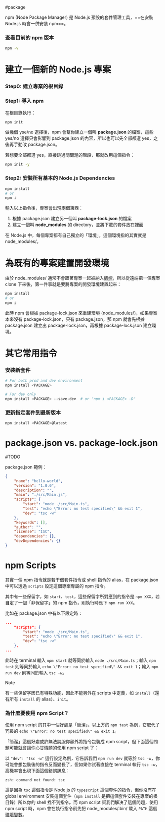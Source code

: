 #package 

npm (Node Package Manager) 是 Node.js 預設的套件管理工具，==在安裝 Node.js 時會一併安裝 npm==。

### 查看目前的 npm 版本

```bash
npm -v
```

# 建立一個新的 Node.js 專案

### Step0: 建立專案的根目錄

### Step1: 導入 npm

在根目錄執行：

```bash
npm init
```

做幾個 yse/no 選擇後，npm 會幫你建立一個叫 **package.json** 的檔案，這些 yes/no 選擇只會影響到 package.json 的內容，所以也可以先全部都選 yes，之後再手動改 package.json。

若想要全部都選 yes，直接跳過問問題的階段，那就改用這個指令：

```bash
npm init -y
```

### Step2: 安裝所有基本的 Node.js Dependencies

```bash
npm install
# or
npm i
```

輸入以上指令後，專案會出現兩個東西：

1. 根據 package.json 建立另一個叫 **package-lock.json** 的檔案
2. 建立一個叫 **node_modules** 的 directory，並將下載的套件放在裡面

在 Node.js 中，每個專案都有自己獨立的「環境」，這個環境指的其實就是 node_modules/。

# 為既有的專案建置開發環境

由於 node_modules/ 通常不會跟著專案一起被納入[版控](</Tools/Git/1 - Introduction.md>)，所以從遠端把一個專案 clone 下來後，第一件事就是要將專案的開發環境建置起來：

```bash
npm install
# or
npm i
```

此時 npm 會根據 package-lock.json 來重建環境 (node_modules/)，如果專案本來沒有 package-lock.json，只有 package.json，那 npm 就會先根據 package.json 建立出 package-lock.json，再根據 package-lock.json 建立環境。

# 其它常用指令

### 安裝新套件

```sh
# For both prod and dev environment
npm install <PACKAGE>

# For dev only
npm install <PACKAGE> --save-dev  # or "npm i <PACKAGE> -D"
```

### 更新指定套件到最新版本

```sh
npm install <PACKAGE>@latest
```

# package.json vs. package-lock.json

#TODO 

package.json 範例：

```json
{
    "name": "hello-world",
    "version": "1.0.0",
    "description": "",
    "main": "./src/Main.js",
    "scripts": {
        "start": "node ./src/Main.ts",
        "test": "echo \"Error: no test specified\" && exit 1",
        "dev": "tsc -w"
    },
    "keywords": [],
    "author": "",
    "license": "ISC",
    "dependencies": {},
    "devDependencies": {}
}
```

# npm Scripts

其實一個 npm 指令就是若干個套件指令或 shell 指令的 alias，在 package.json 中可以透過 `scripts` 設定這個專案專屬的 npm 指令。

其中有一些保留字，如 `start`、`test`，這些保留字所對應到的指令是 `npm XXX`，若自定了一個「非保留字」的 npm 指令，則執行時應下 `npm run XXX`。

比如在 package.json 中有以下設定時：

```json
...
    "scripts": {
        "start": "node ./src/Main.ts",
        "test": "echo \"Error: no test specified\" && exit 1",
        "dev": "tsc -w"
    },
...
```

此時在 terminal 輸入 `npm start` 就等同於輸入 `node ./src/Main.ts`；輸入 `npm test` 則等同於輸入 `echo \"Error: no test specified\" && exit 1`；輸入 `npm run dev` 則等同於輸入 `tsc -w`。

>[!Note]
>有一些保留字因已有特殊功能，因此不能另外在 scripts 中定義，如 `install`（還有所有 `install` 的 alias）、`init`。

### 為什麼要使用 npm Script？

使用 npm script 的其中一個好處是「簡潔」，以上方的 `npm test` 為例，它取代了冗長的 `echo \"Error: no test specified\" && exit 1`。

「簡潔」這個好處或許無法說服你額外將指令包裝成 npm script，但下面這個問題可能就會讓你心甘情願的使用 npm script 了：

以 `"dev": "tsc -w"` 這行設定為例，它告訴我們 `npm run dev` 就等於 `tsc -w`，你可能會想包裝後的指令反而變長了，但如果你試著直接在 terminal 執行 `tsc -w`，高機率會出現下面這個錯誤訊息：

```plaintext
zsh: command not found: tsc
```

這是因為 `tsc` 這個指令是 Node.js 的 `typescript` 這個套件的指令，但你沒有在 global environment 安裝這個套件（`npm install` 是把這個套件安裝在專案的根目錄）所以你的 shell 找不到指令。而 npm script 幫我們解決了這個問題，使用 npm script 時，npm 會在執行指令前先把 node_modules/.bin/ 載入 `PATH` 這個[環境變數](</Operating System/Shell/1 - Introduction.md#系統層級的環境變數>)。
